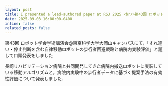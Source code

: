 ```yaml
---
layout: post
title: I presented a lead-authored paper at RSJ 2025 <br/>第43回 ロボット学会学術講演会にて主著一件の口頭発表をしました
date: 2025-09-03 16:00:00-0400
inline: false
related_posts: false
---
```


第43回 ロボット学会学術講演会@東京科学大学大岡山キャンパスにて，「すれ違い・停止判断を含む自律移動ロボットの歩行者回避戦略と病院内実験評価」と題して口頭発表をしました

長崎リハビリテーション病院と共同開発してきた病院内搬送ロボットに実装している移動アルゴリズムと，病院内実験中の歩行者データに基づく提案手法の有効性評価について発表しました．

